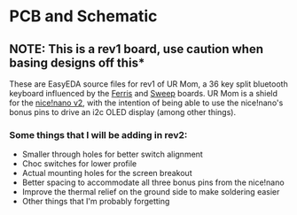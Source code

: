 # PCB and Schematic
## NOTE: This is a rev1 board, use caution when basing designs off this*

These are EasyEDA source files for rev1 of UR Mom, a 36 key split bluetooth keyboard influenced by the [Ferris](https://github.com/pierrechevalier83/ferris) and [Sweep](https://github.com/davidphilipbarr/Sweep) boards. UR Mom is a shield for the [nice!nano v2](https://nicekeyboards.com/nice-nano/), with the intention of being able to use the nice!nano's bonus pins to drive an i2c OLED display (among other things).


### Some things that I will be adding in rev2:
* Smaller through holes for better switch alignment
* Choc switches for lower profile
* Actual mounting holes for the screen breakout
* Better spacing to accommodate all three bonus pins from the nice!nano
* Improve the thermal relief on the ground side to make soldering easier
* Other things that I'm probably forgetting

